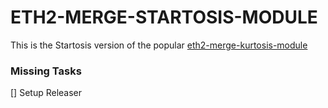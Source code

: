 ETH2-MERGE-STARTOSIS-MODULE
===========================

This is the Startosis version of the popular [eth2-merge-kurtosis-module](https://github.com/kurtosis-tech/eth2-merge-kurtosis-module/)


### Missing Tasks

[] Setup Releaser